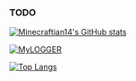 ### TODO

[![Minecraftian14's GitHub stats](https://github-readme-stats.vercel.app/api?username=Minecraftian14&count_private=false&show_icons=true)](https://github.com/Minecraftian14/)

[![MyLOGGER](https://github-readme-stats.vercel.app/api/pin/?username=Minecraftian14&repo=MyLOGGER)](https://github.com/Minecraftian14/MyLOGGER)

[![Top Langs](https://github-readme-stats.vercel.app/api/top-langs/?username=Minecraftian14&layout=compact)](https://github.com/Minecraftian14/)





<!--
**Minecraftian14/Minecraftian14** is a ✨ _special_ ✨ repository because its `README.md` (this file) appears on your GitHub profile.

Here are some ideas to get you started:

- 🔭 I’m currently working on ...
- 🌱 I’m currently learning ...
- 👯 I’m looking to collaborate on ...
- 🤔 I’m looking for help with ...
- 💬 Ask me about ...
- 📫 How to reach me: ...
- 😄 Pronouns: ...
- ⚡ Fun fact: ...
-->
